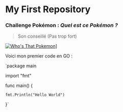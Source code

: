 # My First Repository

### Challenge Pokémon : *Quel est ce Pokémon ?*

> Son conseillé (Pas trop fort)

[![Who's That Pokemon](https://user-images.githubusercontent.com/112947614/188630693-3bdfbf17-8dd8-4dbc-97a2-4eab4813d613.jpg)](https://www.youtube.com/watch?v=WSGV_n6H1n0)]

Voici mon premier code en GO :

`package main

import "fmt"

func main() {

	fmt.Println("Hello World")
}`

